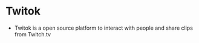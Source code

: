 # Twitok

- Twitok is a open source platform to interact with people and share clips from Twitch.tv
